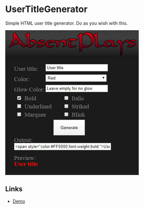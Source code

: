 # UserTitleGenerator
Simple HTML user title generator. Do as you wish with this.


![HomePage](/images/demo.png)



## Links
* [Demo](http://absentplays.com/demo/UserTitleGenerator)

